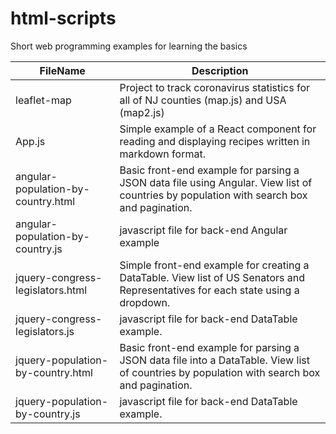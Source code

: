 # html-scripts
Short web programming examples for learning the basics

FileName      | Description
------------- | -------------  
leaflet-map | Project to track coronavirus statistics for all of NJ counties (map.js) and USA (map2.js)
App.js  | Simple example of a React component for reading and displaying recipes written in markdown format. 
angular-population-by-country.html | Basic front-end example for parsing a JSON data file using Angular.  View list of countries by population with search box and pagination.
angular-population-by-country.js | javascript file for back-end Angular example
jquery-congress-legislators.html | Simple front-end example for creating a DataTable.  View list of US Senators and Representatives for each state using a dropdown.  
jquery-congress-legislators.js | javascript file for back-end DataTable example.
jquery-population-by-country.html | Basic front-end example for parsing a JSON data file into a DataTable.  View list of countries by population with search box and pagination.
jquery-population-by-country.js | javascript file for back-end DataTable example.









